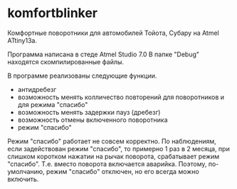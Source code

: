 # komfortblinker
Комфортные поворотники для автомобилей Тойота, Субару на Atmel ATtiny13a.

Программа написана в стеде Atmel Studio 7.0
В папке "Debug" находятся скомпилированные файлы.

В программе реализованы следующие функции.

- антидребезг
- возможность менять колличество повторений для поворотников и для режима "спасибо"
- возможность менять задержки пауз (дребезг)
- возможность отмены включенного поворотника
- режим "спасибо"

Режим "спасибо" работает не совсем корректно. По наблюдениям, если задействован режим "спасибо", то примерно 1 раз в 2 месяца, при слишком коротком нажатии на рычак поворота, срабатывает режим "спасибо". Т.е. вместо поворота включается аварийка.
Поэтому, по-умолчанию, режим "спасибо" отключен, но его всегда можно включить.
